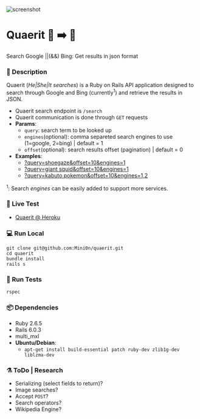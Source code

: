 ![screenshot](https://i.imgur.com/jau2zBS.png)

# Quaerit 🔎 ➡️ 📃

Search Google ||(&amp;&amp;) Bing: Get results in json format

### 📍 Description

Quaerit (_He|She|It searches_) is a Ruby on Rails API application designed to search through Google and Bing (currently<sup>1</sup>) and retrieve the results in JSON.

- Quaerit search endpoint is `/search`
- Quaerit communication is done through `GET` requests
- **Params**:
  - `query`: search term to be looked up
  - `engines`(optional): comma separeted search engines to use (1=google, 2=bing) | default = 1
  - `offset`(optional): search results offset (pagination) | default = 0
- **Examples**:
  - [?query=shoegaze&offset=10&engines=1](https://quaerit.herokuapp.com/search?query=shoegaze&offset=10&engines=1)
  - [?query=giant squid&offset=10&engines=1](https://quaerit.herokuapp.com/search?query=giant+squid&offset=10&engines=2)
  - [?query=kabuto pokemon&offset=10&engines=1,2](https://quaerit.herokuapp.com/search?query=kabuto+pokemon&offset=10&engines=1,2)

<sup>1</sup>: Search _engines_ can be easily added to support more services.

### 🌱 Live Test

- [Quaerit @ Heroku](https://quaerit.herokuapp.com/)

### 💻 Run Local

    git clone git@github.com:Mini0n/quaerit.git
    cd quaerit
    bundle install
    rails s

### 🐞 Run Tests

    rspec

### 📦 Dependencies

- Ruby 2.6.5
- Rails 6.0.3
- multi_mxl
- **Ubuntu/Debian**:
  - `apt-get install build-essential patch ruby-dev zlib1g-dev liblzma-dev`

### ⚗️ ToDo | Research

- Serializing (select fields to return)?
- Image searches?
- Accept `POST`?
- Search operators?
- Wikipedia Engine?
